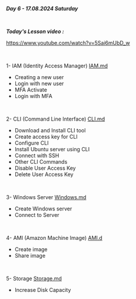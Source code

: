 _**Day 6 - 17.08.2024 Saturday**_

<br>

**_Today's Lesson video :_**

https://www.youtube.com/watch?v=5Sai6mUbD_w

<br>

1- IAM (Identity Access Manager)  [IAM.md](IAM.md)
- Creating a new user
- Login with new user
- MFA Activate
- Login with MFA

<br>

2- CLI (Command Line Interface)  [CLI.md](CLI.md)
- Download and Install CLI tool
- Create access key for CLI
- Configure CLI
- Install Ubuntu server using CLI
- Connect with SSH
- Other CLI Commands
- Disable User Access Key
- Delete User Access Key

<br>

3- Windows Server [Windows.md](Windows.md)
- Create Windows server
- Connect to Server

<br>

4- AMI (Amazon Machine Image) [AMI.d](AMI.md)
- Create image
- Share image

<br>

5- Storage [Storage.md](Storage.md)
- Increase Disk Capacity
